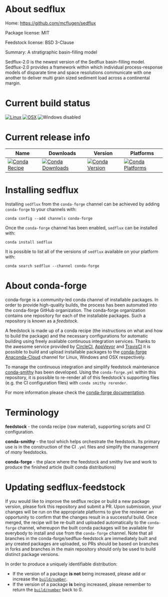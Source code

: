 About sedflux
=============

Home: https://github.com/mcflugen/sedflux

Package license: MIT

Feedstock license: BSD 3-Clause

Summary: A stratigraphic basin-filling model

Sedflux-2.0 is the newest version of the Sedflux basin-filling
model. Sedflux-2.0 provides a framework within which individual
process-response models of disparate time and space resolutions
communicate with one another to deliver multi grain sized
sediment load across a continental margin.


Current build status
====================

[![Linux](https://img.shields.io/circleci/project/github/conda-forge/sedflux-feedstock/master.svg?label=Linux)](https://circleci.com/gh/conda-forge/sedflux-feedstock)
[![OSX](https://img.shields.io/travis/conda-forge/sedflux-feedstock/master.svg?label=macOS)](https://travis-ci.org/conda-forge/sedflux-feedstock)
![Windows disabled](https://img.shields.io/badge/Windows-disabled-lightgrey.svg)

Current release info
====================

| Name | Downloads | Version | Platforms |
| --- | --- | --- | --- |
| [![Conda Recipe](https://img.shields.io/badge/recipe-sedflux-green.svg)](https://anaconda.org/conda-forge/sedflux) | [![Conda Downloads](https://img.shields.io/conda/dn/conda-forge/sedflux.svg)](https://anaconda.org/conda-forge/sedflux) | [![Conda Version](https://img.shields.io/conda/vn/conda-forge/sedflux.svg)](https://anaconda.org/conda-forge/sedflux) | [![Conda Platforms](https://img.shields.io/conda/pn/conda-forge/sedflux.svg)](https://anaconda.org/conda-forge/sedflux) |

Installing sedflux
==================

Installing `sedflux` from the `conda-forge` channel can be achieved by adding `conda-forge` to your channels with:

```
conda config --add channels conda-forge
```

Once the `conda-forge` channel has been enabled, `sedflux` can be installed with:

```
conda install sedflux
```

It is possible to list all of the versions of `sedflux` available on your platform with:

```
conda search sedflux --channel conda-forge
```


About conda-forge
=================

conda-forge is a community-led conda channel of installable packages.
In order to provide high-quality builds, the process has been automated into the
conda-forge GitHub organization. The conda-forge organization contains one repository
for each of the installable packages. Such a repository is known as a *feedstock*.

A feedstock is made up of a conda recipe (the instructions on what and how to build
the package) and the necessary configurations for automatic building using freely
available continuous integration services. Thanks to the awesome service provided by
[CircleCI](https://circleci.com/), [AppVeyor](https://www.appveyor.com/)
and [TravisCI](https://travis-ci.org/) it is possible to build and upload installable
packages to the [conda-forge](https://anaconda.org/conda-forge)
[Anaconda-Cloud](https://anaconda.org/) channel for Linux, Windows and OSX respectively.

To manage the continuous integration and simplify feedstock maintenance
[conda-smithy](https://github.com/conda-forge/conda-smithy) has been developed.
Using the ``conda-forge.yml`` within this repository, it is possible to re-render all of
this feedstock's supporting files (e.g. the CI configuration files) with ``conda smithy rerender``.

For more information please check the [conda-forge documentation](https://conda-forge.org/docs/).

Terminology
===========

**feedstock** - the conda recipe (raw material), supporting scripts and CI configuration.

**conda-smithy** - the tool which helps orchestrate the feedstock.
                   Its primary use is in the construction of the CI ``.yml`` files
                   and simplify the management of *many* feedstocks.

**conda-forge** - the place where the feedstock and smithy live and work to
                  produce the finished article (built conda distributions)


Updating sedflux-feedstock
==========================

If you would like to improve the sedflux recipe or build a new
package version, please fork this repository and submit a PR. Upon submission,
your changes will be run on the appropriate platforms to give the reviewer an
opportunity to confirm that the changes result in a successful build. Once
merged, the recipe will be re-built and uploaded automatically to the
`conda-forge` channel, whereupon the built conda packages will be available for
everybody to install and use from the `conda-forge` channel.
Note that all branches in the conda-forge/sedflux-feedstock are
immediately built and any created packages are uploaded, so PRs should be based
on branches in forks and branches in the main repository should only be used to
build distinct package versions.

In order to produce a uniquely identifiable distribution:
 * If the version of a package **is not** being increased, please add or increase
   the [``build/number``](https://conda.io/docs/user-guide/tasks/build-packages/define-metadata.html#build-number-and-string).
 * If the version of a package **is** being increased, please remember to return
   the [``build/number``](https://conda.io/docs/user-guide/tasks/build-packages/define-metadata.html#build-number-and-string)
   back to 0.
